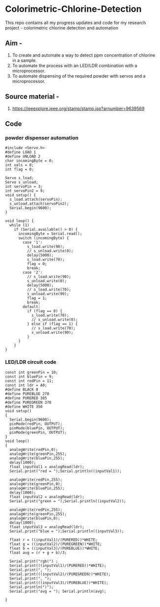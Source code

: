 # Colorimetric-Chlorine-Detection
This repo contains all my progress updates and code for my research project - colorimetric chlorine detection and automation

## Aim - 
  1. To create and automate a way to detect ppm concentration of chlorine in a sample.
  2. To automate the process with an LED/LDR combination with a microprocessor. 
  3. To automate dispensing of the required powder with servos and a microprocessor. 

## Source material -  
  1. https://ieeexplore.ieee.org/stamp/stamp.jsp?arnumber=9639569
  
## Code 
### powder dispenser automation
```
#include <Servo.h>
#define LOAD 1
#define UNLOAD 2
char incomingByte = 0;
int vals = 0;
int flag = 0;

Servo s_load;
Servo s_unload;
int servoPin = 3;
int servoPin2 = 9;
void setup() {
  s_load.attach(servoPin);
  s_unload.attach(servoPin2);
  Serial.begin(9600);
}

void loop() {
  while (1)
    if (Serial.available() > 0) {
      incomingByte = Serial.read();
      switch (incomingByte) {
        case '1':
          s_load.write(90);
          // s_unload.write(0);
          delay(5000);
          s_load.write(70);          
          flag = 0;
          break;
        case '2':
          // s_load.write(90);
          s_unload.write(0);
          delay(5000);
          // s_load.write(70);
          s_unload.write(90);
          flag = 1;
          break;
        default:
          if (flag == 0) {
            s_load.write(70);
            // s_unload.write(0);
          } else if (flag == 1) {
            // s_load.write(70);
            s_unload.write(90);
          }
      }
    }
}
```
### LED/LDR circuit code
```
const int greenPin = 10; 
const int bluePin = 9;
const int redPin = 11; 
const int ldr = A0;
#define BLACK 0
#define PUREBLUE 270
#define PURERED 385
#define PUREGREEN 370
#define WHITE 350
void setup()
{
  Serial.begin(9600);
  pinMode(redPin, OUTPUT);
  pinMode(bluePin, OUTPUT);
  pinMode(greenPin, OUTPUT);
}
void loop()
{
  analogWrite(redPin,0);
  analogWrite(greenPin,255);
  analogWrite(bluePin,255);
  delay(1000);
  float inputVal1 = analogRead(ldr);
  Serial.print("red = ");Serial.println((inputVal1));

  analogWrite(redPin,255);
  analogWrite(greenPin,0);
  analogWrite(bluePin,255);
  delay(1000);
  float inputVal2 = analogRead(ldr);
  Serial.print("green = ");Serial.println((inputVal2));

  analogWrite(redPin,255);
  analogWrite(greenPin,255);
  analogWrite(bluePin,0);    
  delay(1000);
  float inputVal3 = analogRead(ldr);
  Serial.print("blue = ");Serial.println((inputVal3)); 

  float r = ((inputVal1)/(PURERED))*WHITE;
  float g = ((inputVal2)/(PUREGREEN))*WHITE;
  float b = ((inputVal3)/(PUREBLUE))*WHITE;
  float avg = (r + g + b)/3;
  
  Serial.print("rgb(") ;    
  Serial.print(((inputVal1)/(PURERED))*WHITE);
  Serial.print(", ");
  Serial.print(((inputVal2)/(PUREGREEN))*WHITE);
  Serial.print(", ");
  Serial.print(((inputVal3)/(PUREBLUE))*WHITE);   
  Serial.println(")");
  Serial.print("avg = "); Serial.println(avg);
    
}
```
